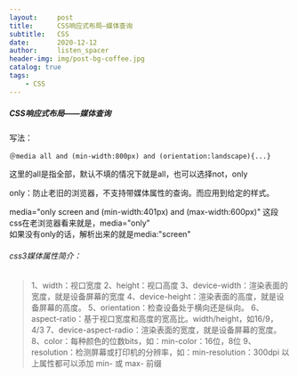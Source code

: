 ```yaml
---
layout:     post
title:      CSS响应式布局—媒体查询
subtitle:   CSS
date:       2020-12-12
author:     listen_spacer
header-img: img/post-bg-coffee.jpg
catalog: true
tags:
    - CSS
---
```

##### CSS响应式布局——媒体查询

写法：

```
＠media all and (min-width:800px) and (orientation:landscape){...}
```

这里的all是指全部，默认不填的情况下就是all，也可以选择not，only

only：防止老旧的浏览器，不支持带媒体属性的查询。而应用到给定的样式。

media="only screen and (min-width:401px) and (max-width:600px)"
这段css在老浏览器看来就是，media="only"  
如果没有only的话，解析出来的就是media:"screen"

###### css3媒体属性简介：
> 1、width：视口宽度
> 2、height：视口高度
> 3、device-width：渲染表面的宽度，就是设备屏幕的宽度
> 4、device-height：渲染表面的高度，就是设备屏幕的高度。
> 5、orientation：检查设备处于横向还是纵向。
> 6、aspect-ratio：基于视口宽度和高度的宽高比。width/height，如16/9，4/3
> 7、device-aspect-radio：渲染表面的宽度，就是设备屏幕的宽度。
> 8、color：每种颜色的位数bits，如：min-color：16位，8位
> 9、resolution：检测屏幕或打印机的分辨率，如：min-resolution：300dpi
> 以上属性都可以添加 min- 或 max- 前缀